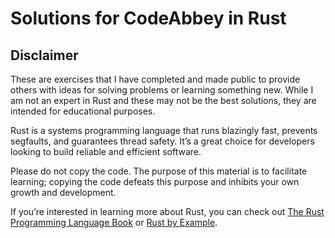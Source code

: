 # Solutions for CodeAbbey in Rust

## Disclaimer

These are exercises that I have completed and made public to provide others with ideas for solving problems or learning something new. While I am not an expert in Rust and these may not be the best solutions, they are intended for educational purposes.

Rust is a systems programming language that runs blazingly fast, prevents segfaults, and guarantees thread safety. It’s a great choice for developers looking to build reliable and efficient software.

Please do not copy the code. The purpose of this material is to facilitate learning; copying the code defeats this purpose and inhibits your own growth and development.

If you’re interested in learning more about Rust, you can check out [The Rust Programming Language Book](https://doc.rust-lang.org/book/) or [Rust by Example](https://doc.rust-lang.org/rust-by-example/).
